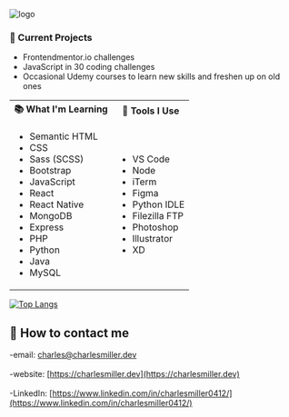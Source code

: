 ![logo](https://charlesmiller.dev/assets/introLogoDark.png)

### :open_file_folder: Current Projects

-   Frontendmentor.io challenges
-   JavaScript in 30 coding challenges
-   Occasional Udemy courses to learn new skills and freshen up on old ones
<table>
<tr><th>📚 What I'm Learning</th><th>🧰 Tools I Use</th></tr>
<td><ul>
<li>Semantic HTML</li>
<li>CSS</li>
<li>Sass (SCSS)</li>
<li>Bootstrap</li>
<li>JavaScript</li>
<li>React</li>
<li>React Native</li>
<li>MongoDB</li>
<li>Express</li>
<li>PHP</li>
<li>Python</li>
<li>Java</li>
<li>MySQL</li>
</ul></td>
<td><ul>
<li>VS Code</li>
<li>Node</li>
<li>iTerm</li>
<li>Figma</li>
<li>Python IDLE</li>
<li>Filezilla FTP</li>
<li>Photoshop</li>
<li>Illustrator</li>
<li>XD</li>
</ul></td>
</table>

[![Top Langs](https://github-readme-stats.vercel.app/api/top-langs/?username=charlesmiller0412&layout=compact&theme=nord)](https://github.com/anuraghazra/github-readme-stats)

## :iphone: How to contact me

-email: [charles@charlesmiller.dev](mailto:charles@charlesmiller.dev)<br /><br />
-website: [https://charlesmiller.dev](https://charlesmiller.dev)<br /><br />
-LinkedIn: [https://www.linkedin.com/in/charlesmiller0412/](https://www.linkedin.com/in/charlesmiller0412/)
